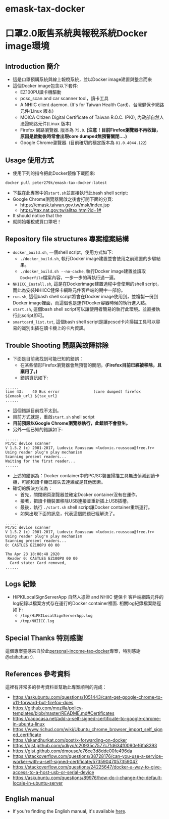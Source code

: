 # emask-tax-docker
# 口罩2.0販售系統與報稅系統Docker image環境

## Introduction 簡介
- 這是口罩預購系統與線上報稅系統，並以Docker image建置與整合而來
- 這個Docker image包含以下套件:
  - EZ100PU讀卡機驅動
  - pcsc_scan and car scanner tool，讀卡工具
  - A NHIIC client daemon. (It's for Taiwan Health Card)，台灣健保卡網路元件(Linux 版本)
  - MOICA Citizen Digital Certificate of Taiwan R.O.C. (PKI), 內政部自然人憑證網路元件(Linux 版本)
  - Firefox 網路瀏覽器. 版本為 `75.0`. **(注意！目前Firefox瀏覽器不再收錄，原因是啟動後時常會出現core dumped無預警關閉....)**
  - Google Chrome瀏覽器. (目前確切的穩定版本為 `81.0.4044.122`)

## Usage 使用方式
- 使用下列的指令把此Docker鏡像下載回來:

```
docker pull peter279k/emask-tax-docker:latest
```

- 下載在此專案中的`start.sh`並直接執行此bash shell script:
- Google Chrome瀏覽器開啟之後會打開下面的分頁:
  - https://emask.taiwan.gov.tw/msk/index.jsp
  - https://tax.nat.gov.tw/alltax.html?id=1#
- It should notice that the
- 就開始報稅或買口罩吧！

## Repository file structures 專案檔案結構
- `docker_build.sh`, 一個shell script，使用方式如下:
  - `./docker_build.sh`, 執行Docker image建置並會使用之前建置的步驟結果。
  - `./docker_build.sh --no-cache`, 執行Docker image建置並讀取`Dockerfile`檔案內容，一步一步的再執行過一遍。
- `NHIICC_Install.sh`, 這是在Dockerimage建置過程中會使用的shell script，而此為安裝NHIICC健保卡網路元件客戶端的期中一部份。
- `run.sh`, 這個bash shell script將會在Docker image使用到，並複製一份到Docker image裡面，而這個也是運作Docker容器時候的執行進入點。
- `start.sh`, 這個bash shell script可以讓使用者簡易的執行此環境。並直接執行此script即可。
- `smartcard_list.txt`, 這個bash shell script是讓pcscd卡片掃描工具可以容易的識別出插在讀卡機上的卡片資訊。

## Trouble Shooting 問題與故障排除
- 下面是目前我找到可能已知的錯誤：
  - 在某些情形Firefox瀏覽器會無預警的關閉。**(Firefox目前已經被移除，且棄用了。)**
  - 錯誤資訊如下:
```
......
line 43:    40 Bus error               (core dumped) firefox ${emask_url} ${tax_url}
......
```
  - 這個錯誤目前找不太到。
  - 目前方式就是，重啟`start.sh` shell script
  - **目前預設以Google Chrome瀏覽器執行，此錯誤不會發生。**
  - 另外一個已知的錯誤如下:
```
......
PC/SC device scanner
V 1.5.2 (c) 2001-2017, Ludovic Rousseau <ludovic.rousseau@free.fr>
Using reader plug'n play mechanism
Scanning present readers...
Waiting for the first reader...
......
```
  - 上述的錯誤為：Docker container中的PC/SC裝置掃描工具無法偵測到讀卡機，可能和讀卡機已經失去連線或是其他因素。
  - 確切的解決方法為：
      - 首先，關閉網頁瀏覽器並確定Docker container沒有在運作。
      - 接著，把讀卡機裝置移除USB連接並重新插上USB插槽。
      - 最後，執行 `./start.sh` shell script讓Docker container重新運行。
      - 如果出現下面的訊息，代表這個問題已經解決了。
```
......
PC/SC device scanner
V 1.5.2 (c) 2001-2017, Ludovic Rousseau <ludovic.rousseau@free.fr>
Using reader plug'n play mechanism
Scanning present readers...
0: CASTLES EZ100PU 00 00

Thu Apr 23 18:08:48 2020
 Reader 0: CASTLES EZ100PU 00 00
  Card state: Card removed,
......
```

## Logs 紀錄
- HiPKILocalSignServerApp 自然人憑證 and NHIIC 健保卡 客戶端網路元件的log紀錄以檔案方式存在運行的Docker container裡面. 相關log紀錄檔案路徑如下:
  - `/tmp/HiPKILocalSignServerApp.log`
  - `/tmp/NHIICC.log`

## Special Thanks 特別感謝

這個專案靈感來自於此[personal-income-tax-docker](https://github.com/chihchun/personal-income-tax-docker)專案，特別感謝 [@chihchun](https://github.com/chihchun) :).

## References 參考資料

這裡有非常多的參考資料並幫助此專案順利的完成：

- https://askubuntu.com/questions/1051443/cant-get-google-chrome-to-x11-forward-but-firefox-does
- https://github.com/mozilla/policy-templates/blob/master/README.md#Certificates
- https://capocasa.net/add-a-self-signed-certificate-to-google-chrome-in-ubuntu-linux
- https://www.richud.com/wiki/Ubuntu_chrome_browser_import_self_signed_certificate
- https://skandhurkat.com/post/x-forwarding-on-docker
- https://gist.github.com/udkyo/c20935c7577c71d634f0090ef6fa8393
- https://gist.github.com/dmouse/e76ce3d8dde00fe496da
- https://stackoverflow.com/questions/38728176/can-you-use-a-service-worker-with-a-self-signed-certificate/57359047#57359047
- https://stackoverflow.com/questions/24225647/docker-a-way-to-give-access-to-a-host-usb-or-serial-device
- https://askubuntu.com/questions/89976/how-do-i-change-the-default-locale-in-ubuntu-server

## English manual

- If you're finding the English manual, it's available [here](README.md).
